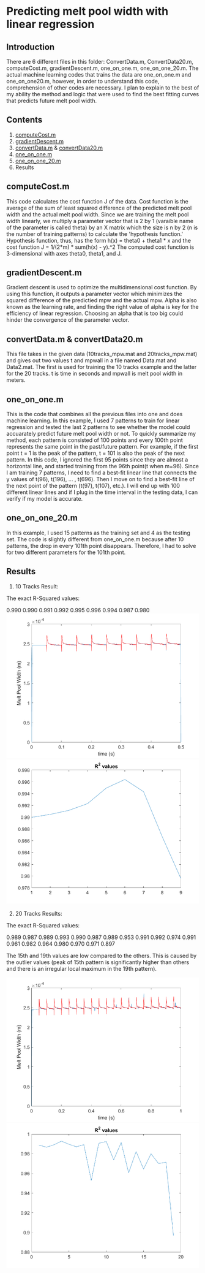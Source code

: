 # Predicting melt pool width with linear regression

## Introduction

There are 6 different files in this folder: ConvertData.m, ConvertData20.m, computeCost.m, gradientDescent.m, one_on_one.m, one_on_one_20.m. The actual machine learning codes that trains the data are one_on_one.m and one_on_one20.m, however, in order to understand this code, comprehension of other codes are necessary.
I plan to explain to the best of my ability the method and logic that were used to find the best fitting curves that predicts future melt pool width.

## Contents
1. [computeCost.m](https://github.com/macs-lab/ml_mpw_modeling/blob/master/Machine%20Learning/computeCost.m)
2. [gradientDescent.m](https://github.com/macs-lab/ml_mpw_modeling/blob/master/Machine%20Learning/gradientDescent.m)
3. [convertData.m](https://github.com/macs-lab/ml_mpw_modeling/blob/master/Machine%20Learning/ConvertData.m) & [convertData20.m](https://github.com/macs-lab/ml_mpw_modeling/blob/master/Machine%20Learning/ConvertData20.m)
4. [one_on_one.m](https://github.com/macs-lab/ml_mpw_modeling/blob/master/Machine%20Learning/one_on_one.m)
5. [one_on_one_20.m](https://github.com/macs-lab/ml_mpw_modeling/blob/master/Machine%20Learning/one_on_one_20.m)
6. Results


## computeCost.m
This code calculates the cost function J of the data. Cost function is the average of the sum of least squared difference of the predicted melt pool width and the actual melt pool width. Since we are training the melt pool width linearly, we multiply a parameter vector that is 2 by 1 (varaible name of the parameter is called theta) by an X matrix which the size is n by 2 (n is the number of training patterns) to calculate the 'hypothesis function.'
Hypothesis function, thus, has the form h(x) = theta0 + theta1 * x and the cost function J = 1/(2*m) * sum(h(x) - y).^2
The computed cost function is 3-dimensional with axes theta0, theta1, and J.

## gradientDescent.m
Gradient descent is used to optimize the multidimensional cost function. By using this function, it outputs a parameter vector which minimizes the squared difference of the predictied mpw and the actual mpw. Alpha is also known as the learning rate, and finding the right value of alpha is key for the efficiency of linear regression. Choosing an alpha that is too big could hinder the convergence of the parameter vector.

## convertData.m & convertData20.m
This file takes in the given data (10tracks_mpw.mat and 20tracks_mpw.mat) and gives out two values t and mpwall in a file named Data.mat and Data2.mat.
The first is used for training the 10 tracks example and the latter for the 20 tracks. t is time in seconds and mpwall is melt pool width in meters.

## one_on_one.m
This is the code that combines all the previous files into one and does machine learning.
In this example, I used 7 patterns to train for linear regression and tested the last 2 patterns to see whether the model could accuarately predict future melt pool width or not. To quickly summarize my method, each pattern is consisted of 100 points and every 100th point represents the same point in the past/future pattern. For example, if the first point t = 1 is the peak of the pattern, t = 101 is also the peak of the next pattern. In this code, I ignored the first 95 points since they are almost a horizontal line, and started training from the 96th point(t when m=96). Since I am training 7 patterns, I need to find a best-fit linear line that connects the y values of t(96), t(196), ... , t(696). Then I move on to find a best-fit line of the next point of the pattern (t(97), t(107), etc.). I will end up with 100 different linear lines and if I plug in the time interval in the testing data, I can verify if my model is accurate.


## one_on_one_20.m
In this example, I used 15 patterns as the training set and 4 as the testing set. The code is slightly different from one_on_one.m because after 10 patterns, the drop in every 101th point disappears. Therefore, I had to solve for two different parameters for the 101th point.

## Results
1. 10 Tracks Result:

The exact R-Squared values: 

0.990	0.990	0.991	0.992	0.995	0.996	0.994	0.987	0.980
![](images/10track_training.png)
![](images/Rsquared.png)

2. 20 Tracks Results:

The exact R-Squared values:

0.989	0.987	0.989	0.993	0.990	0.987	0.989	0.953	0.991	0.992	0.974	0.991	0.961	0.982	0.964	0.980	0.970	0.971	0.897

The 15th and 19th values are low compared to the others. This is caused by the outlier values (peak of 15th pattern is significantly higher than others and there is an irregular local maximum in the 19th pattern). 

![](images/20track_training.png)
![](images/Rsquared20.png)
